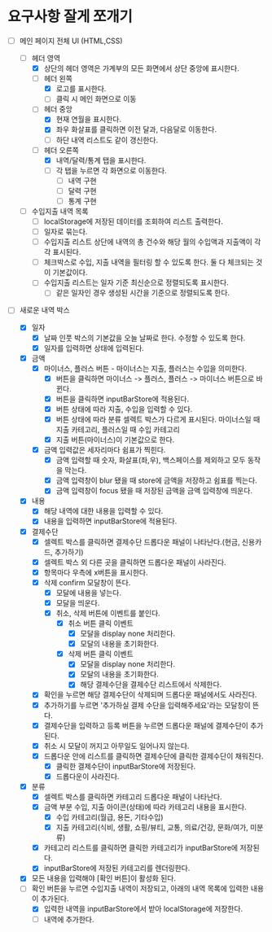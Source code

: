 # 요구사항 잘게 쪼개기

- [ ] 메인 페이지 전체 UI (HTML,CSS)

  - [ ] 헤더 영역
    - [x] 상단의 헤더 영역은 가계부의 모든 화면에서 상단 중앙에 표시한다.
    - [ ] 헤더 왼쪽
      - [x] 로고를 표시한다.
      - [ ] 클릭 시 메인 화면으로 이동
    - [ ] 헤더 중앙
      - [x] 현재 연월을 표시한다.
      - [x] 좌우 화살표를 클릭하면 이전 달과, 다음달로 이동한다.
      - [ ] 하단 내역 리스트도 같이 갱신한다.
    - [ ] 헤더 오른쪽
      - [x] 내역/달력/통계 탭을 표시한다.
      - [ ] 각 탭을 누르면 각 화면으로 이동한다.
        - [ ] 내역 구현
        - [ ] 달력 구현
        - [ ] 통계 구현
  - [ ] 수입지출 내역 목록
    - [ ] localStorage에 저장된 데이터를 조회하여 리스트 출력한다.
    - [ ] 일자로 묶는다.
    - [ ] 수입지출 리스트 상단에 내역의 총 건수와 해당 월의 수입액과 지출액이 각각 표시된다.
    - [ ] 체크박스로 수입, 지출 내역을 필터링 할 수 있도록 한다. 둘 다 체크되는 것이 기본값이다.
    - [ ] 수입지출 리스트는 일자 기준 최신순으로 정렬되도록 표시한다.
      - [ ] 같은 일자인 경우 생성된 시간을 기준으로 정렬되도록 한다.

- [ ] 새로운 내역 박스
  - [x] 일자
    - [x] 날짜 인풋 박스의 기본값을 오늘 날짜로 한다. 수정할 수 있도록 한다.
    - [x] 일자를 입력하면 상태에 입력된다.
  - [x] 금액
    - [x] 마이너스, 플러스 버튼 - 마이너스는 지출, 플러스는 수입을 의미한다.
      - [x] 버튼을 클릭하면 마이너스 -> 플러스, 플러스 -> 마이너스 버튼으로 바뀐다.
      - [x] 버튼을 클릭하면 inputBarStore에 적용된다.
      - [x] 버튼 상태에 따라 지출, 수입을 입력할 수 있다.
      - [x] 버튼 상태에 따라 분류 셀렉트 박스가 다르게 표시된다. 마이너스일 때 지출 카테고리, 플러스일 때 수입 카테고리
      - [x] 지출 버튼(마이너스)이 기본값으로 한다.
    - [x] 금액 입력값은 세자리마다 쉼표가 찍힌다.
      - [x] 금액 입력할 때 숫자, 화살표(좌,우), 백스페이스를 제외하고 모두 동작을 막는다.
      - [x] 금액 입력창이 blur 됐을 때 store에 금액을 저장하고 쉼표를 찍는다.
      - [x] 금액 입력창이 focus 됐을 때 저장된 금액을 금액 입력창에 띄운다.
  - [x] 내용
    - [x] 해당 내역에 대한 내용을 입력할 수 있다.
    - [x] 내용을 입력하면 inputBarStore에 적용된다.
  - [x] 결제수단
    - [x] 셀렉트 박스를 클릭하면 결제수단 드롭다운 패널이 나타난다.(현금, 신용카드, 추가하기)
    - [x] 셀렉트 박스 외 다른 곳을 클릭하면 드롭다운 패널이 사라진다.
    - [x] 항목마다 우측에 x버튼을 표시한다.
    - [x] 삭제 confirm 모달창이 뜬다.
      - [x] 모달에 내용을 넣는다.
      - [x] 모달을 띄운다.
      - [x] 취소, 삭제 버튼에 이벤트를 붙인다.
        - [x] 취소 버튼 클릭 이벤트
          - [x] 모달을 display none 처리한다.
          - [x] 모달의 내용을 초기화한다.
        - [x] 삭제 버튼 클릭 이벤트
          - [x] 모달을 display none 처리한다.
          - [x] 모달의 내용을 초기화한다.
          - [x] 해당 결제수단을 결제수단 리스트에서 삭제한다.
    - [x] 확인을 누르면 해당 결제수단이 삭제되며 드롭다운 패널에서도 사라진다.
    - [x] 추가하기를 누르면 '추가하실 결제 수단을 입력해주세요'라는 모달창이 뜬다.
    - [x] 결제수단을 입력하고 등록 버튼을 누르면 드롭다운 패널에 결제수단이 추가된다.
    - [x] 취소 시 모달이 꺼지고 아무일도 일어나지 않는다.
    - [x] 드롭다운 안에 리스트를 클릭하면 결제수단에 클릭한 결제수단이 채워진다.
      - [x] 클릭한 결제수단이 inputBarStore에 저장된다.
      - [x] 드롭다운이 사라진다.
  - [x] 분류
    - [x] 셀렉트 박스를 클릭하면 카테고리 드롭다운 패널이 나타난다.
    - [x] 금액 부분 수입, 지출 아이콘(상태)에 따라 카테고리 내용을 표시한다.
      - [x] 수입 카테고리(월급, 용돈, 기타수입)
      - [x] 지출 카테고리(식비, 생활, 쇼핑/뷰티, 교통, 의료/건강, 문화/여가, 미분류)
    - [x] 카테고리 리스트를 클릭하면 클릭한 카테고리가 inputBarStore에 저장된다.
    - [x] inputBarStore에 저장된 카테고리를 렌더링한다.
  - [x] 모든 내용을 입력해야 [확인 버튼]이 활성화 된다.
  - [ ] 확인 버튼을 누르면 수입지출 내역이 저장되고, 아래의 내역 목록에 입력한 내용이 추가된다.
    - [x] 입력한 내역을 inputBarStore에서 받아 localStorage에 저장한다.
    - [ ] 내역에 추가한다.
